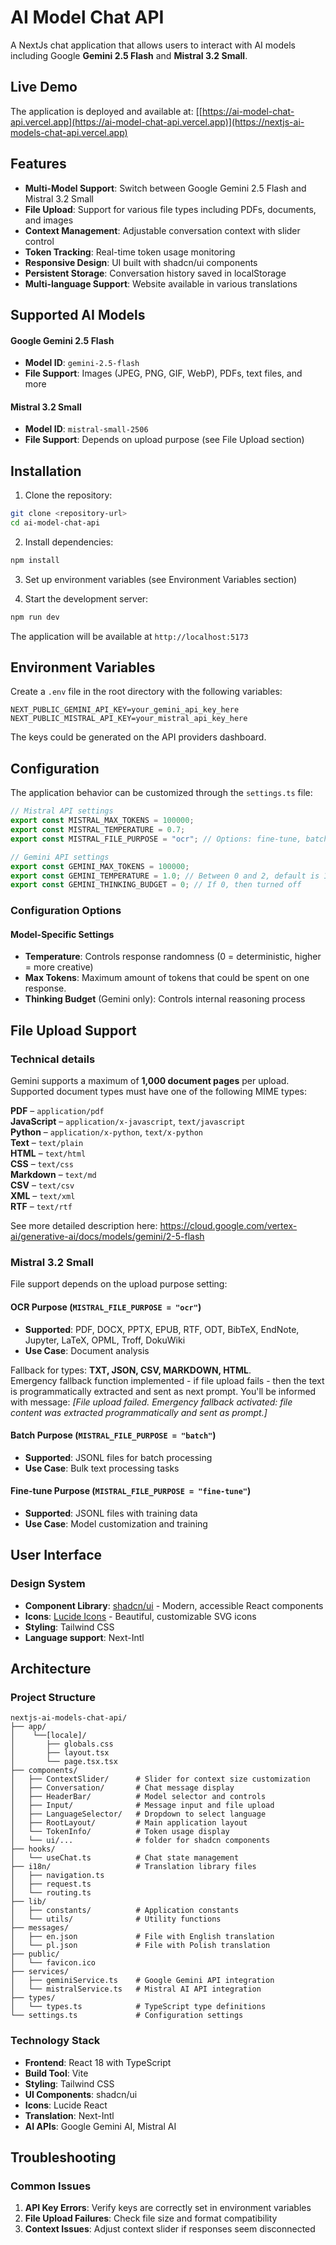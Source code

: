 # AI Model Chat API

A NextJs chat application that allows users to interact with AI models including Google **Gemini 2.5 Flash** and **Mistral 3.2 Small**.

## Live Demo

The application is deployed and available at: [[https://ai-model-chat-api.vercel.app](https://ai-model-chat-api.vercel.app)](https://nextjs-ai-models-chat-api.vercel.app)

## Features

- **Multi-Model Support**: Switch between Google Gemini 2.5 Flash and Mistral 3.2 Small
- **File Upload**: Support for various file types including PDFs, documents, and images
- **Context Management**: Adjustable conversation context with slider control
- **Token Tracking**: Real-time token usage monitoring
- **Responsive Design**: UI built with shadcn/ui components
- **Persistent Storage**: Conversation history saved in localStorage
- **Multi-language Support**: Website available in various translations

## Supported AI Models

#### Google Gemini 2.5 Flash

- **Model ID**: `gemini-2.5-flash`
- **File Support**: Images (JPEG, PNG, GIF, WebP), PDFs, text files, and more

#### Mistral 3.2 Small

- **Model ID**: `mistral-small-2506`
- **File Support**: Depends on upload purpose (see File Upload section)

## Installation

1. Clone the repository:

```bash
git clone <repository-url>
cd ai-model-chat-api
```

2. Install dependencies:

```bash
npm install
```

3. Set up environment variables (see Environment Variables section)

4. Start the development server:

```bash
npm run dev
```

The application will be available at `http://localhost:5173`

## Environment Variables

Create a `.env` file in the root directory with the following variables:

```env
NEXT_PUBLIC_GEMINI_API_KEY=your_gemini_api_key_here
NEXT_PUBLIC_MISTRAL_API_KEY=your_mistral_api_key_here
```

The keys could be generated on the API providers dashboard.

## Configuration

The application behavior can be customized through the `settings.ts` file:

```typescript
// Mistral API settings
export const MISTRAL_MAX_TOKENS = 100000;
export const MISTRAL_TEMPERATURE = 0.7;
export const MISTRAL_FILE_PURPOSE = "ocr"; // Options: fine-tune, batch, ocr

// Gemini API settings
export const GEMINI_MAX_TOKENS = 100000;
export const GEMINI_TEMPERATURE = 1.0; // Between 0 and 2, default is 1.0
export const GEMINI_THINKING_BUDGET = 0; // If 0, then turned off
```

### Configuration Options

#### Model-Specific Settings

- **Temperature**: Controls response randomness (0 = deterministic, higher = more creative)
- **Max Tokens**: Maximum amount of tokens that could be spent on one response.
- **Thinking Budget** (Gemini only): Controls internal reasoning process

## File Upload Support

### Technical details

Gemini supports a maximum of **1,000 document pages** per upload. Supported document types must have one of the following MIME types:

**PDF** – `application/pdf`  
**JavaScript** – `application/x-javascript`, `text/javascript`  
**Python** – `application/x-python`, `text/x-python`  
**Text** – `text/plain`  
**HTML** – `text/html`  
**CSS** – `text/css`  
**Markdown** – `text/md`  
**CSV** – `text/csv`  
**XML** – `text/xml`  
**RTF** – `text/rtf`

See more detailed description here: https://cloud.google.com/vertex-ai/generative-ai/docs/models/gemini/2-5-flash

### Mistral 3.2 Small

File support depends on the upload purpose setting:

#### OCR Purpose (`MISTRAL_FILE_PURPOSE = "ocr"`)

- **Supported**: PDF, DOCX, PPTX, EPUB, RTF, ODT, BibTeX, EndNote, Jupyter, LaTeX, OPML, Troff, DokuWiki
- **Use Case**: Document analysis

Fallback for types: **TXT, JSON, CSV, MARKDOWN, HTML**.<br>
Emergency fallback function implemented - if file upload fails - then the text is programmatically extracted and sent as next prompt. You'll be informed with message: _[File upload failed. Emergency fallback activated: file content was extracted programmatically and sent as prompt.]_

#### Batch Purpose (`MISTRAL_FILE_PURPOSE = "batch"`)

- **Supported**: JSONL files for batch processing
- **Use Case**: Bulk text processing tasks

#### Fine-tune Purpose (`MISTRAL_FILE_PURPOSE = "fine-tune"`)

- **Supported**: JSONL files with training data
- **Use Case**: Model customization and training

## User Interface

### Design System

- **Component Library**: [shadcn/ui](https://ui.shadcn.com/) - Modern, accessible React components
- **Icons**: [Lucide Icons](https://lucide.dev/) - Beautiful, customizable SVG icons
- **Styling**: Tailwind CSS
- **Language support**: Next-Intl

## Architecture

### Project Structure

```
nextjs-ai-models-chat-api/
├── app/
│    └──[locale]/
│       ├── globals.css
│       ├── layout.tsx
│       └── page.tsx.tsx
├── components/
│   ├── ContextSlider/      # Slider for context size customization
│   ├── Conversation/       # Chat message display
│   ├── HeaderBar/          # Model selector and controls
│   ├── Input/              # Message input and file upload
│   ├── LanguageSelector/   # Dropdown to select language
│   ├── RootLayout/         # Main application layout
│   └── TokenInfo/          # Token usage display
│   └── ui/...          	# folder for shadcn components
├── hooks/
│   └── useChat.ts          # Chat state management
├── i18n/                   # Translation library files
│   ├── navigation.ts
│   ├── request.ts
│   └── routing.ts
├── lib/
│   ├── constants/          # Application constants
│   └── utils/              # Utility functions
├── messages/
│   ├── en.json             # File with English translation
│   └── pl.json             # File with Polish translation
├── public/
│   └── favicon.ico
├── services/
│   ├── geminiService.ts    # Google Gemini API integration
│   └── mistralService.ts   # Mistral AI API integration
├── types/
│   └── types.ts            # TypeScript type definitions
└── settings.ts             # Configuration settings
```

### Technology Stack

- **Frontend**: React 18 with TypeScript
- **Build Tool**: Vite
- **Styling**: Tailwind CSS
- **UI Components**: shadcn/ui
- **Icons**: Lucide React
- **Translation**: Next-Intl
- **AI APIs**: Google Gemini AI, Mistral AI

## Troubleshooting

### Common Issues

1. **API Key Errors**: Verify keys are correctly set in environment variables
2. **File Upload Failures**: Check file size and format compatibility
3. **Context Issues**: Adjust context slider if responses seem disconnected
